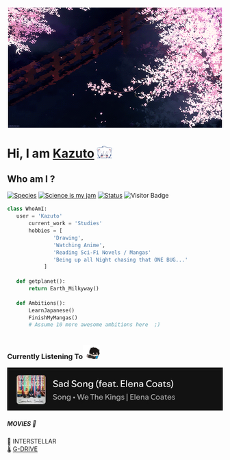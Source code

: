 <p align="center"><img src="https://github.com/kazutxo/kazutxo/blob/main/Sakura.gif" alt="sakura"></p>
<h1>Hi, I am <a href=""https://github.com/kazutxo">Kazuto</a> <img src="https://github.com/kazutxo/kazutxo/blob/main/ww%20(1)%20(1).gif" width="35px"></h1>

<h2>Who am I ?</h2>

[![Species](https://img.shields.io/badge/Species-Homo_sapiens-success?style=flat-square&logo=mailchimp&logoColor=white)](https://en.wikipedia.org/wiki/Homo_sapiens)
[![Science is my jam](https://img.shields.io/badge/My%20Jam-Science-success?style=flat-square&logo=electron&logoColor=white)](https://en.wikipedia.org/wiki/Science)
[![Status](https://img.shields.io/badge/Status-Stable-success?style=flat-square&logo=gravatar&logoColor=white)](https://en.wikipedia.org/wiki/Life)
![Visitor Badge](https://visitor-badge.laobi.icu/badge?page_id=rafi0101.rafi0101)

 ``` python
 class WhoAmI:
 	user = 'Kazuto'
		current_work = 'Studies'
		hobbies = [
				'Drawing',
				'Watching Anime',
				'Reading Sci-Fi Novels / Mangas'
				'Being up all Night chasing that ONE BUG...'
			 ]
	
	def getplanet():
		return Earth_Milkyway()
	
	def Ambitions():
		LearnJapanese()
		FinishMyMangas()
		# Assume 10 more awesome ambitions here  ;)
	
 ```
<h3>Currently Listening To<img src="https://github.com/kazutxo/kazutxo/blob/main/anime.gif" width="40px"> </h3>
<a href="https://open.spotify.com/track/7tYKa4wd7gL5LwcxidBPkG?si=gNpQnOIgTdK3QFfyeVKzXw">
    <img src="https://github.com/kazutxo/kazutxo/blob/main/Sad%20Song.jpg" alt="Sad Song">
</a>
<h5> MOVIES 🍿 </h5>
💠 INTERSTELLAR <br>
🌡️
<a href="https://drive.google.com/file/d/1Y-5vtZ5Dah0DB2G8D5sqK6b8Kll0vDnD/view?usp=drivesdk">
     G-DRIVE
</a>
